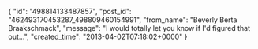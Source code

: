  {
   "id": "498814133487857",
   "post_id": "462493170453287_498809460154991",
   "from_name": "Beverly Berta Braakschmack",
   "message": "I would totally let you know if I'd figured that out...",
   "created_time": "2013-04-02T07:18:02+0000"
 }
